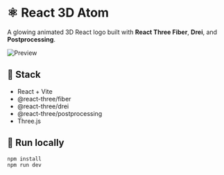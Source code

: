 # ⚛️ React 3D Atom

A glowing animated 3D React logo built with **React Three Fiber**, **Drei**, and **Postprocessing**.

![Preview](./public/preview.png)

## 🧠 Stack
- React + Vite
- @react-three/fiber
- @react-three/drei
- @react-three/postprocessing
- Three.js

## 🚀 Run locally
```bash
npm install
npm run dev

